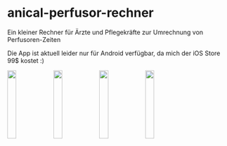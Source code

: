 # anical-perfusor-rechner
 
Ein kleiner Rechner für Ärzte und Pflegekräfte zur Umrechnung von Perfusoren-Zeiten

Die App ist aktuell leider nur für Android verfügbar, da mich der iOS Store 99$ kostet :)


<p float="left">
<img src="https://user-images.githubusercontent.com/16035948/183242400-01212a00-76e2-4baa-b842-817654db6f8a.jpeg"  width=20% height=20%>
<img src="https://user-images.githubusercontent.com/16035948/183242401-d68a6174-575e-44e1-a74a-9f4b2aa69667.jpeg"  width=20% height=20%>
<img src="https://user-images.githubusercontent.com/16035948/183242403-91599f0c-60cb-4105-bca1-236c3bbb2e28.jpeg"  width=20% height=20%>
<img src="https://user-images.githubusercontent.com/16035948/183242404-de846cd5-a9ed-430c-80b3-9654439452c6.jpeg"  width=20% height=20%>
</p>

